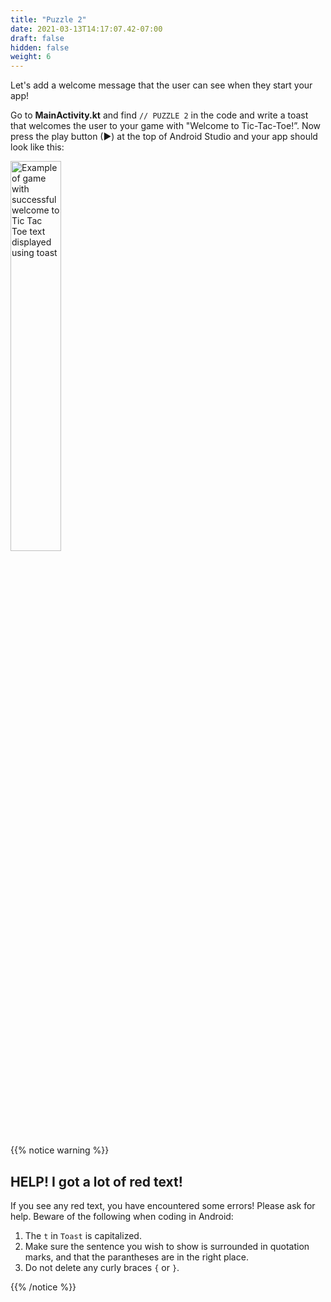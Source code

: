 ```yaml
---
title: "Puzzle 2"
date: 2021-03-13T14:17:07.42-07:00
draft: false
hidden: false
weight: 6
---
```

Let's add a welcome message that the user can see when they start your app!

Go to **MainActivity.kt** and find `// PUZZLE 2` in the code and write a toast that welcomes the user to your game with "Welcome to Tic-Tac-Toe!”. Now press the play button (►) at the top of Android Studio and your app should look like this:

<img src="../resources/_gen/images/toast_success.png" height="40%" width="40%" title="Successful Toast" alt="Example of game with successful welcome to Tic Tac Toe text displayed using toast"/>

{{% notice warning %}}
## HELP! I got a lot of red text!

If you see any red text, you have encountered some errors! Please ask for help. Beware of the following when coding in Android:

1. The `t` in `Toast` is capitalized.
2. Make sure the sentence you wish to show is surrounded in quotation marks, and that the parantheses are in the right place.
3. Do not delete any curly braces `{` or `}`.

{{% /notice %}}